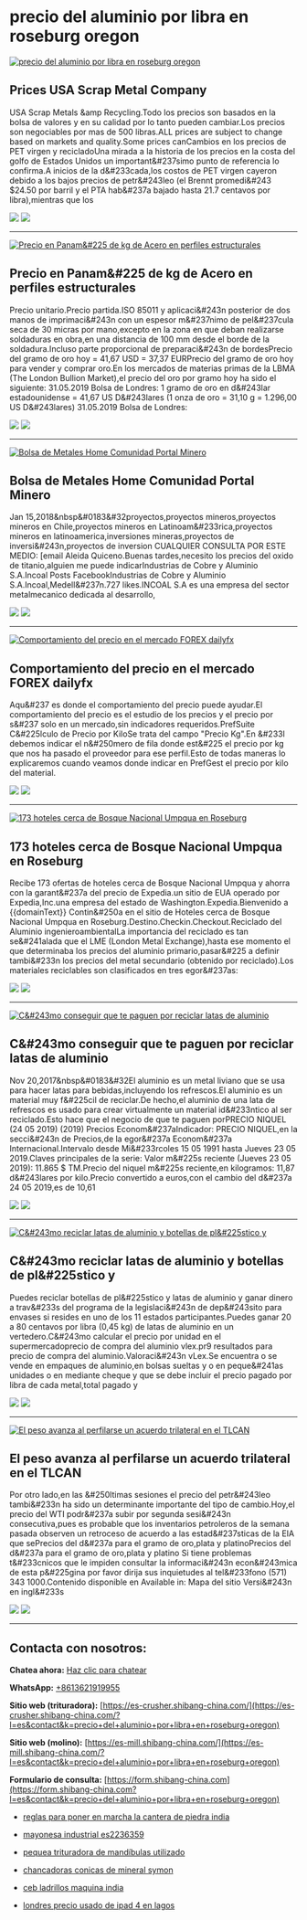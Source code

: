 # precio del aluminio por libra en roseburg oregon

<a href="https://swt.shibang-china.com/?l=es&img&k=precio+del+aluminio+por+libra+en+roseburg+oregon" target="_blank">![precio del aluminio por libra en roseburg oregon](http://static.shibang-china.com/all-800x300/991.jpg)</a>

## Prices USA Scrap Metal Company
USA Scrap Metals &amp Recycling.Todo los precios son basados en la bolsa de valores y en su calidad por lo tanto pueden cambiar.Los precios son negociables por mas de 500 libras.ALL prices are subject to change based on markets and quality.Some prices canCambios en los precios de PET virgen y recicladoUna mirada a la historia de los precios en la costa del golfo de Estados Unidos un important&#237simo punto de referencia lo confirma.A inicios de la d&#233cada,los costos de PET virgen cayeron debido a los bajos precios de petr&#243leo (el Brennt promedi&#243 $24.50 por barril y el PTA hab&#237a bajado hasta 21.7 centavos por libra),mientras que los


<a href="https://whatsapp.shibangsoft.com/WhatsApp.php" target="_blank" title="WhatsApp">![](http://static.shibang-china.com/icon/whatsapp.png)</a> <a href="https://swt.shibang-china.com/?l=es&icon&k=precio+del+aluminio+por+libra+en+roseburg+oregon" target="_blank">![](http://static.shibang-china.com/icon/chat-es.png)</a>

---

<a href="https://swt.shibang-china.com/?l=es&img&k=precio+del+aluminio+por+libra+en+roseburg+oregon" target="_blank">![Precio en Panam&#225 de kg de Acero en perfiles estructurales](http://static.shibang-china.com/all-800x300/632.jpg)</a>

## Precio en Panam&#225 de kg de Acero en perfiles estructurales
Precio unitario.Precio partida.ISO 85011 y aplicaci&#243n posterior de dos manos de imprimaci&#243n con un espesor m&#237nimo de pel&#237cula seca de 30 micras por mano,excepto en la zona en que deban realizarse soldaduras en obra,en una distancia de 100 mm desde el borde de la soldadura.Incluso parte proporcional de preparaci&#243n de bordesPrecio del gramo de oro hoy = 41,67 USD = 37,37 EURPrecio del gramo de oro hoy para vender y comprar oro.En los mercados de materias primas de la LBMA (The London Bullion Market),el precio del oro por gramo hoy ha sido el siguiente: 31.05.2019 Bolsa de Londres: 1 gramo de oro en d&#243lar estadounidense = 41,67 US D&#243lares (1 onza de oro = 31,10 g = 1.296,00 US D&#243lares) 31.05.2019 Bolsa de Londres:


<a href="https://whatsapp.shibangsoft.com/WhatsApp.php" target="_blank" title="WhatsApp">![](http://static.shibang-china.com/icon/whatsapp.png)</a> <a href="https://swt.shibang-china.com/?l=es&icon&k=precio+del+aluminio+por+libra+en+roseburg+oregon" target="_blank">![](http://static.shibang-china.com/icon/chat-es.png)</a>

---

<a href="https://swt.shibang-china.com/?l=es&img&k=precio+del+aluminio+por+libra+en+roseburg+oregon" target="_blank">![Bolsa de Metales Home Comunidad Portal Minero](http://static.shibang-china.com/all-800x300/1306.jpg)</a>

## Bolsa de Metales Home Comunidad Portal Minero
Jan 15,2018&nbsp&#0183&#32proyectos,proyectos mineros,proyectos mineros en Chile,proyectos mineros en Latinoam&#233rica,proyectos mineros en latinoamerica,inversiones mineras,proyectos de inversi&#243n,proyectos de inversion CUALQUIER CONSULTA POR ESTE MEDIO: [email Aleida Quiceno.Buenas tardes,necesito los precios del oxido de titanio,alguien me puede indicarIndustrias de Cobre y Aluminio S.A.Incoal Posts FacebookIndustrias de Cobre y Aluminio S.A.Incoal,Medell&#237n.727 likes.INCOAL S.A es una empresa del sector metalmecanico dedicada al desarrollo,


<a href="https://whatsapp.shibangsoft.com/WhatsApp.php" target="_blank" title="WhatsApp">![](http://static.shibang-china.com/icon/whatsapp.png)</a> <a href="https://swt.shibang-china.com/?l=es&icon&k=precio+del+aluminio+por+libra+en+roseburg+oregon" target="_blank">![](http://static.shibang-china.com/icon/chat-es.png)</a>

---

<a href="https://swt.shibang-china.com/?l=es&img&k=precio+del+aluminio+por+libra+en+roseburg+oregon" target="_blank">![Comportamiento del precio en el mercado FOREX dailyfx](http://static.shibang-china.com/all-800x300/1356.jpg)</a>

## Comportamiento del precio en el mercado FOREX dailyfx
Aqu&#237 es donde el comportamiento del precio puede ayudar.El comportamiento del precio es el estudio de los precios y el precio por s&#237 solo en un mercado,sin indicadores requeridos.PrefSuite C&#225lculo de Precio por KiloSe trata del campo "Precio Kg".En &#233l debemos indicar el n&#250mero de fila donde est&#225 el precio por kg que nos ha pasado el proveedor para ese perfil.Esto de todas maneras lo explicaremos cuando veamos donde indicar en PrefGest el precio por kilo del material.


<a href="https://whatsapp.shibangsoft.com/WhatsApp.php" target="_blank" title="WhatsApp">![](http://static.shibang-china.com/icon/whatsapp.png)</a> <a href="https://swt.shibang-china.com/?l=es&icon&k=precio+del+aluminio+por+libra+en+roseburg+oregon" target="_blank">![](http://static.shibang-china.com/icon/chat-es.png)</a>

---

<a href="https://swt.shibang-china.com/?l=es&img&k=precio+del+aluminio+por+libra+en+roseburg+oregon" target="_blank">![173 hoteles cerca de Bosque Nacional Umpqua en Roseburg](http://static.shibang-china.com/all-800x300/987.jpg)</a>

## 173 hoteles cerca de Bosque Nacional Umpqua en Roseburg
Recibe 173 ofertas de hoteles cerca de Bosque Nacional Umpqua y ahorra con la garant&#237a del precio de Expedia.un sitio de EUA operado por Expedia,Inc.una empresa del estado de Washington.Expedia.Bienvenido a {{domainText}} Contin&#250a en el sitio de Hoteles cerca de Bosque Nacional Umpqua en Roseburg.Destino.Checkin.Checkout.Reciclado del Aluminio ingenieroambientalLa importancia del reciclado es tan se&#241alada que el LME (London Metal Exchange),hasta ese momento el que determinaba los precios del aluminio primario,pasar&#225 a definir tambi&#233n los precios del metal secundario (obtenido por reciclado).Los materiales reciclables son clasificados en tres egor&#237as:


<a href="https://whatsapp.shibangsoft.com/WhatsApp.php" target="_blank" title="WhatsApp">![](http://static.shibang-china.com/icon/whatsapp.png)</a> <a href="https://swt.shibang-china.com/?l=es&icon&k=precio+del+aluminio+por+libra+en+roseburg+oregon" target="_blank">![](http://static.shibang-china.com/icon/chat-es.png)</a>

---

<a href="https://swt.shibang-china.com/?l=es&img&k=precio+del+aluminio+por+libra+en+roseburg+oregon" target="_blank">![C&#243mo conseguir que te paguen por reciclar latas de aluminio](http://static.shibang-china.com/all-800x300/267.jpg)</a>

## C&#243mo conseguir que te paguen por reciclar latas de aluminio
Nov 20,2017&nbsp&#0183&#32El aluminio es un metal liviano que se usa para hacer latas para bebidas,incluyendo los refrescos.El aluminio es un material muy f&#225cil de reciclar.De hecho,el aluminio de una lata de refrescos es usado para crear virtualmente un material id&#233ntico al ser reciclado.Esto hace que el negocio de que te paguen porPRECIO NIQUEL (24 05 2019) (2019) Precios Econom&#237aIndicador: PRECIO NIQUEL,en la secci&#243n de Precios,de la egor&#237a Econom&#237a Internacional.Intervalo desde Mi&#233rcoles 15 05 1991 hasta Jueves 23 05 2019.Claves principales de la serie: Valor m&#225s reciente (Jueves 23 05 2019): 11.865 $ TM.Precio del niquel m&#225s reciente,en kilogramos: 11,87 d&#243lares por kilo.Precio convertido a euros,con el cambio del d&#237a 24 05 2019,es de 10,61


<a href="https://whatsapp.shibangsoft.com/WhatsApp.php" target="_blank" title="WhatsApp">![](http://static.shibang-china.com/icon/whatsapp.png)</a> <a href="https://swt.shibang-china.com/?l=es&icon&k=precio+del+aluminio+por+libra+en+roseburg+oregon" target="_blank">![](http://static.shibang-china.com/icon/chat-es.png)</a>

---

<a href="https://swt.shibang-china.com/?l=es&img&k=precio+del+aluminio+por+libra+en+roseburg+oregon" target="_blank">![C&#243mo reciclar latas de aluminio y botellas de pl&#225stico y](http://static.shibang-china.com/all-800x300/291.jpg)</a>

## C&#243mo reciclar latas de aluminio y botellas de pl&#225stico y
Puedes reciclar botellas de pl&#225stico y latas de aluminio y ganar dinero a trav&#233s del programa de la legislaci&#243n de dep&#243sito para envases si resides en uno de los 11 estados participantes.Puedes ganar 20 a 80 centavos por libra (0,45 kg) de latas de aluminio en un vertedero.C&#243mo calcular el precio por unidad en el supermercadoprecio de compra del aluminio vlex.pr9 resultados para precio de compra del aluminio.Valoraci&#243n vLex.Se encuentra o se vende en empaques de aluminio,en bolsas sueltas y o en peque&#241as unidades o en mediante cheque y que se debe incluir el precio pagado por libra de cada metal,total pagado y


<a href="https://whatsapp.shibangsoft.com/WhatsApp.php" target="_blank" title="WhatsApp">![](http://static.shibang-china.com/icon/whatsapp.png)</a> <a href="https://swt.shibang-china.com/?l=es&icon&k=precio+del+aluminio+por+libra+en+roseburg+oregon" target="_blank">![](http://static.shibang-china.com/icon/chat-es.png)</a>

---

<a href="https://swt.shibang-china.com/?l=es&img&k=precio+del+aluminio+por+libra+en+roseburg+oregon" target="_blank">![El peso avanza al perfilarse un acuerdo trilateral en el TLCAN](http://static.shibang-china.com/all-800x300/182.jpg)</a>

## El peso avanza al perfilarse un acuerdo trilateral en el TLCAN
Por otro lado,en las &#250ltimas sesiones el precio del petr&#243leo tambi&#233n ha sido un determinante importante del tipo de cambio.Hoy,el precio del WTI podr&#237a subir por segunda sesi&#243n consecutiva,pues es probable que los inventarios petroleros de la semana pasada observen un retroceso de acuerdo a las estad&#237sticas de la EIA que sePrecios del d&#237a para el gramo de oro,plata y platinoPrecios del d&#237a para el gramo de oro,plata y platino Si tiene problemas t&#233cnicos que le impiden consultar la informaci&#243n econ&#243mica de esta p&#225gina por favor dirija sus inquietudes al tel&#233fono (571) 343 1000.Contenido disponible en Available in: Mapa del sitio Versi&#243n en ingl&#233s


<a href="https://whatsapp.shibangsoft.com/WhatsApp.php" target="_blank" title="WhatsApp">![](http://static.shibang-china.com/icon/whatsapp.png)</a> <a href="https://swt.shibang-china.com/?l=es&icon&k=precio+del+aluminio+por+libra+en+roseburg+oregon" target="_blank">![](http://static.shibang-china.com/icon/chat-es.png)</a>

---
## Contacta con nosotros:

**Chatea ahora:** [Haz clic para chatear](https://swt.shibang-china.com?l=es&contact&k=precio+del+aluminio+por+libra+en+roseburg+oregon)

**WhatsApp:**  [+8613621919955](https://whatsapp.shibangsoft.com/WhatsApp.php)

**Sitio web (trituradora):** [https://es-crusher.shibang-china.com/](https://es-crusher.shibang-china.com/?l=es&contact&k=precio+del+aluminio+por+libra+en+roseburg+oregon)

**Sitio web (molino):** [https://es-mill.shibang-china.com/](https://es-mill.shibang-china.com/?l=es&contact&k=precio+del+aluminio+por+libra+en+roseburg+oregon)

**Formulario de consulta:** [https://form.shibang-china.com](https://form.shibang-china.com?l=es&contact&k=precio+del+aluminio+por+libra+en+roseburg+oregon)

* [reglas para poner en marcha la cantera de piedra india](../70/reglas%20para%20poner%20en%20marcha%20la%20cantera%20de%20piedra%20india.md)

* [mayonesa industrial es2236359](../76/mayonesa%20industrial%20es2236359.md)

* [pequea trituradora de mandíbulas utilizado](../73/pequea%20trituradora%20de%20mand%C3%ADbulas%20utilizado.md)

* [chancadoras conicas de mineral symon](../71/chancadoras%20conicas%20de%20mineral%20symon.md)

* [ceb ladrillos maquina india](../69/ceb%20ladrillos%20maquina%20india.md)

* [londres precio usado de ipad 4 en lagos](../66/londres%20precio%20usado%20de%20ipad%204%20en%20lagos.md)